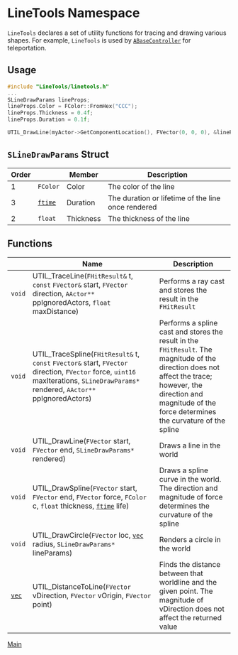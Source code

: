 # LineTools Namespace

`LineTools` declares a set of utility functions for tracing and drawing various shapes. For example, `LineTools` is used by [`ABaseController`](ABaseController.md) for teleportation.

## Usage

```cpp
#include "LineTools/linetools.h"
...
SLineDrawParams lineProps;
lineProps.Color = FColor::FromHex("CCC");
lineProps.Thickness = 0.4f;
lineProps.Duration = 0.1f;

UTIL_DrawLine(myActor->GetComponentLocation(), FVector(0, 0, 0), &lineProps);
```

## `SLineDrawParams` Struct

| Order |  | Member | Description |
| --- | --- | --- | --- |
| 1 | `FColor` | Color | The color of the line |
| 3 | [`ftime`](typedefs.md) | Duration | The duration or lifetime of the line once rendered  |
| 2 | `float` | Thickness | The thickness of the line |

## Functions

|  | Name | Description |
| --- | --- | --- |
| `void` | UTIL_TraceLine(`FHitResult&` t, `const` `FVector&` start, `FVector` direction, `AActor**` ppIgnoredActors, `float` maxDistance) | Performs a ray cast and stores the result in the `FHitResult` |
| `void` | UTIL_TraceSpline(`FHitResult&` t, `const` `FVector&` start, `FVector` direction, `FVector` force, `uint16` maxIterations, `SLineDrawParams*` rendered, `AActor**` ppIgnoredActors) | Performs a spline cast and stores the result in the `FHitResult`. The magnitude of the direction does not affect the trace; however, the direction and magnitude of the force determines the curvature of the spline |
| `void` | UTIL_DrawLine(`FVector` start, `FVector` end, `SLineDrawParams*` rendered) | Draws a line in the world |
| `void` | UTIL_DrawSpline(`FVector` start, `FVector` end, `FVector` force, `FColor` c, `float` thickness, [`ftime`](typedefs.md) life) | Draws a spline curve in the world. The direction and magnitude of force determines the curvature of the spline |
| `void` | UTIL_DrawCircle(`FVector` loc, [`vec`](typedefs.md) radius, `SLineDrawParams*` lineParams) | Renders a circle in the world |
| [`vec`](typedefs.md) | UTIL_DistanceToLine(`FVector` vDirection, `FVector` vOrigin, `FVector` point) | Finds the distance between that worldline and the given point. The magnitude of vDirection does not affect the returned value |

[Main](../README.md)